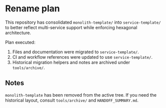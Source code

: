 Rename plan
===========

This repository has consolidated `monolith-template/` into `service-template/` to better reflect multi-service support while enforcing hexagonal architecture.

Plan executed:
1. Files and documentation were migrated to `service-template/`.
2. CI and workflow references were updated to use `service-template/`.
3. Historical migration helpers and notes are archived under `tools/archive/`.

Notes
-----
`monolith-template` has been removed from the active tree. If you need the historical layout, consult `tools/archive/` and `HANDOFF_SUMMARY.md`.
